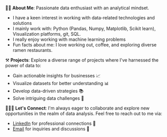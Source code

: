 👦🏻 **About Me**: Passionate data enthusiast with an analytical mindset.
- I have a keen interest in working with data-related technologies and solutions
- I mainly work with: Python (Pandas, Numpy, Matplotlib, Scikit learn), Visualization platforms, git, SQL.
- I really enjoy working with machine learning problems
- Fun facts about me: I love working out, coffee, and exploring diverse ramen restaurants.

⚒️ **Projects**: Explore a diverse range of projects where I've harnessed the power of data to:
   - Gain actionable insights for businesses 📈
   - Visualize datasets for better understanding 📊
   - Develop data-driven strategies 📚
   - Solve intriguing data challenges 🧩

👨🏻‍💻 **Let's Connect**: I'm always eager to collaborate and explore new opportunities in the realm of data analysis. Feel free to reach out to me via:
   - [LinkedIn](https://www.linkedin.com/in/pushpakd226/) for professional connections 🤝
   - [Email](mailto:pushpakgdca@gmail.com) for inquiries and discussions 📧

